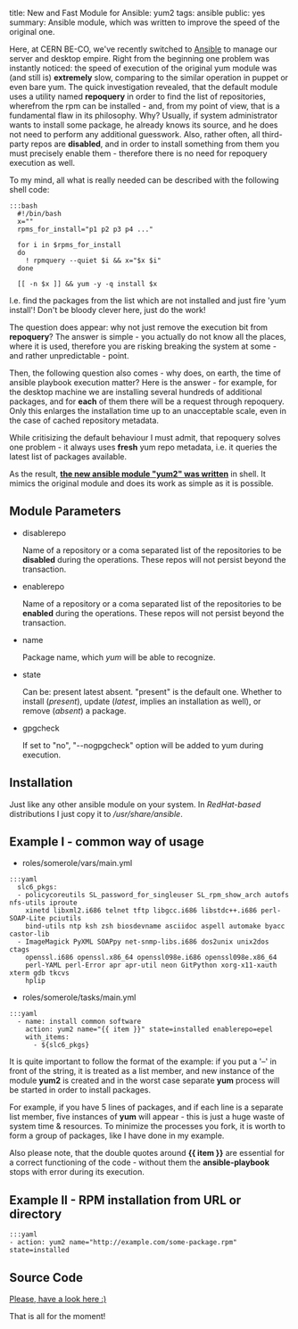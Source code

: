 title: New and Fast Module for Ansible: yum2
tags: ansible
public: yes
summary: Ansible module, which was written to improve the speed of the original one.

Here, at CERN BE-CO, we've recently switched to
[Ansible](http://www.ansible.com) to manage our server and desktop empire.
Right from the beginning one problem was instantly noticed: the speed of execution
of the original yum module was (and still is) **extremely** slow, comparing
to the similar operation in puppet or even bare yum. The quick investigation
revealed, that the default module uses a utility named **repoquery** in order to
find the list of repositories, wherefrom the rpm can be installed - and, from my
point of view, that is a fundamental flaw in its philosophy. Why?
Usually, if system administrator wants to install some
package, he already knows its source, and he does not
need to perform any additional guesswork. Also, rather often, all third-party
repos are **disabled**, and in order to install something from them you must
precisely enable them - therefore there is no need for repoquery execution as well.

To my mind, all what is really needed can be described with the following shell
code:

```
:::bash
  #!/bin/bash
  x=""
  rpms_for_install="p1 p2 p3 p4 ..."

  for i in $rpms_for_install
  do
    ! rpmquery --quiet $i && x="$x $i"
  done

  [[ -n $x ]] && yum -y -q install $x
```

I.e. find the packages from the list which are not installed and just fire 'yum install'!
Don't be bloody clever here, just do the work!

The question does appear: why not just remove the execution bit from
**repoquery**? The answer is simple - you actually do not know all the places,
where it is used, therefore you are risking breaking the system at some - and rather
unpredictable - point.

Then, the following question also comes - why does, on earth, the time of
ansible playbook execution matter? Here is the answer - for example, for the desktop
machine we are installing several hundreds of additional packages, and for
__each__
of them there will be a request through repoquery. Only this enlarges the
installation time up to an unacceptable scale, even in the case of cached repository
metadata.

While critisizing the default behaviour I must admit, that repoquery solves one
problem - it always uses **fresh** yum repo metadata, i.e. it queries the latest
list of packages available.

As the result,
**[the new ansible module "yum2" was written](https://github.com/rhaido/ansible-modules/blob/master/yum2)**
in shell. It mimics the original module and does its work as simple as it is
possible.

## Module Parameters
- disablerepo
    
    Name of a repository or a coma separated list of the repositories to be
    **disabled** during the operations. These repos will not persist beyond the transaction.

- enablerepo
    
    Name of a repository or a coma separated list of the repositories to be
    **enabled** during the operations. These repos will not persist beyond the transaction.

- name

    Package name, which _yum_ will be able to recognize.

- state

    Can be: present latest absent. "present" is the default one. Whether to
    install (_present_), update (_latest_, implies an installation as well), or
    remove (_absent_) a package.

- gpgcheck
  
    If set to "no", "--nogpgcheck" option will be added to yum during
    execution.

## Installation
Just like any other ansible module on your system. In *RedHat-based* distributions
I just copy it to */usr/share/ansible*.

## Example I - common way of usage

* roles/somerole/vars/main.yml
```
:::yaml
  slc6_pkgs:
  - policycoreutils SL_password_for_singleuser SL_rpm_show_arch autofs nfs-utils iproute
    xinetd libxml2.i686 telnet tftp libgcc.i686 libstdc++.i686 perl-SOAP-Lite pciutils
    bind-utils ntp ksh zsh biosdevname asciidoc aspell automake byacc castor-lib 
  - ImageMagick PyXML SOAPpy net-snmp-libs.i686 dos2unix unix2dos ctags
    openssl.i686 openssl.x86_64 openssl098e.i686 openssl098e.x86_64
    perl-YAML perl-Error apr apr-util neon GitPython xorg-x11-xauth xterm gdb tkcvs
    hplip
```
* roles/somerole/tasks/main.yml
```
:::yaml
  - name: install common software
    action: yum2 name="{{ item }}" state=installed enablerepo=epel
    with_items:
      - ${slc6_pkgs}
```

It is quite important to follow the format of the example: if you put a '&#8211;' in
front of the string, it is treated as a list member, and new
instance of the module **yum2** is created and in the worst case
separate **yum** process will be started in order to install packages.

For example, if you have 5 lines of packages, and if each line is a separate
list member, five instances of **yum** will appear - this is just a huge waste of
system time & resources. To minimize the processes you fork, it is worth to form a group of packages,
like I have done in my example.

Also please note, that the double quotes around **{{ item }}** are essential for a correct
functioning of the code - without them the **ansible-playbook** stops with error
during its execution.

## Example II - RPM installation from URL or directory
```
:::yaml
- action: yum2 name="http://example.com/some-package.rpm" state=installed
```

## Source Code
[Please, have a look here :)](https://github.com/rhaido/ansible-modules/blob/master/yum2)

That is all for the moment!
